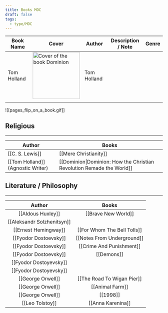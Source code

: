 ```yaml
---
title: Books MOC
draft: false
tags:
  - type/MOC
---
```




| Book Name   | Cover                                                                                                                 | Author      | Description / Note | Genre |
| ----------- | --------------------------------------------------------------------------------------------------------------------- | ----------- | ------------------ | ----- |
| Tom Holland | <img src="https://m.media-amazon.com/images/I/61To09iq2OL._SL1500_.jpg" alt="Cover of the book Dominion" width="150"> | Tom Holland |                    |       |
|             |                                                                                                                       |             |                    |       |


![[pages_flip_on_a_book.gif]]
## Religious
---

| Author                            | Books                                                                 |
| --------------------------------- | --------------------------------------------------------------------- |
| [[C. S. Lewis]]                   | [[Mere Christianity]]                                                 |
| [[Tom Holland]] (Agnostic Writer) | [[Dominion\|Dominion: How the Christian Revolution Remade the World]] |

##  Literature / Philosophy
---

|           Author           |            Books            |
|:--------------------------:|:---------------------------:|
|     [[Aldous Huxley]]      |     [[Brave New World]]     |
| [[Aleksandr Solzhenitsyn]] |                             |
|    [[Ernest Hemingway]]    | [[For Whom The Bell Tolls]] |
|   [[Fyodor Dostoevsky]]    | [[Notes From Underground]]  |
|   [[Fyodor Dostoevsky]]    |  [[Crime And Punishment]]   |
|   [[Fyodor Dostoevsky]]    |         [[Demons]]          |
|   [[Fyodor Dostoyevsky]]   |                             |
|   [[Fyodor Dostoyevsky]]   |                             |
|     [[George Orwell]]      | [[The Road To Wigan Pier]]  |
|     [[George Orwell]]      |       [[Animal Farm]]       |
|     [[George Orwell]]      |          [[1998]]           |
|      [[Leo Tolstoy]]       |      [[Anna Karenina]]      |
